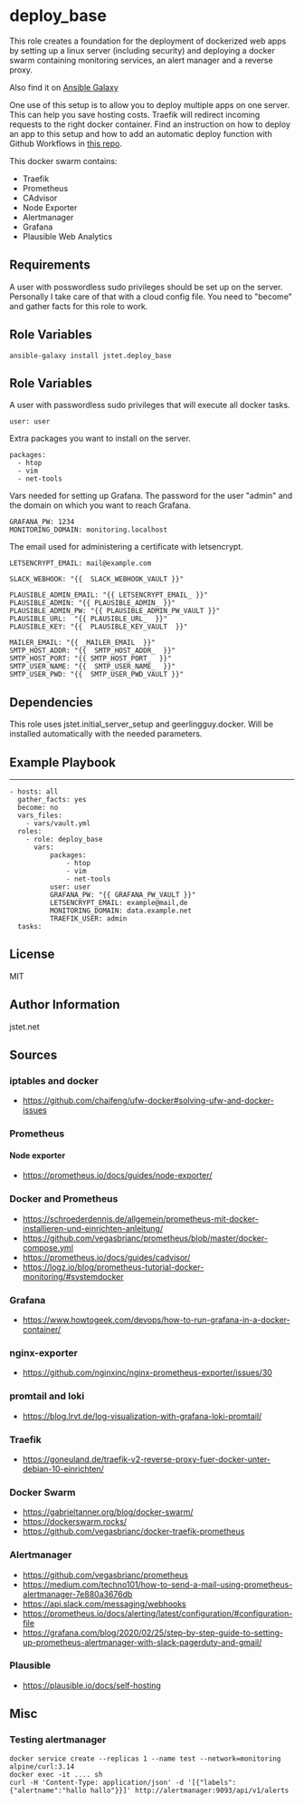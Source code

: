 # deploy_base


This role creates a foundation for the deployment of dockerized web apps by setting up a linux server (including security) and deploying a docker swarm containing monitoring services, an alert manager and a reverse proxy.

Also find it on [Ansible Galaxy](https://galaxy.ansible.com/jstet/deploy_base)

One use of this setup is to allow you to deploy multiple apps on one server. This can help you save hosting costs. Traefik will redirect incoming requests to the right docker container. Find an instruction on how to deploy an app to this setup and how to add an automatic deploy function with Github Workflows in [this repo](https://github.com/jstet/jstet_iac).

This docker swarm contains:

- Traefik
- Prometheus
- CAdvisor
- Node Exporter
- Alertmanager
- Grafana
- Plausible Web Analytics

## Requirements

A user with posswordless sudo privileges should be set up on the server. Personally I take care of that with a cloud config file. You need to "become" and gather facts for this role to work.

## Role Variables

```
ansible-galaxy install jstet.deploy_base
```

## Role Variables


A user with passwordless sudo privileges that will execute all docker tasks.
```
user: user
```

Extra packages you want to install on the server.
```
packages:
  - htop
  - vim
  - net-tools
```

Vars needed for setting up Grafana. The password for the user "admin" and the domain on which you want to reach Grafana.
```
GRAFANA_PW: 1234
MONITORING_DOMAIN: monitoring.localhost
```

The email used for administering a certificate with letsencrypt.
```
LETSENCRYPT_EMAIL: mail@example.com
```


```
SLACK_WEBHOOK: "{{  SLACK_WEBHOOK_VAULT }}"
```
```
PLAUSIBLE_ADMIN_EMAIL: "{{ LETSENCRYPT_EMAIL_ }}"
PLAUSIBLE_ADMIN: "{{ PLAUSIBLE_ADMIN_ }}"
PLAUSIBLE_ADMIN_PW: "{{ PLAUSIBLE_ADMIN_PW_VAULT }}"
PLAUSIBLE_URL:  "{{ PLAUSIBLE_URL_  }}"
PLAUSIBLE_KEY: "{{  PLAUSIBLE_KEY_VAULT  }}"
```
```
MAILER_EMAIL: "{{ _MAILER_EMAIL  }}"
SMTP_HOST_ADDR: "{{  SMTP_HOST_ADDR_  }}"
SMTP_HOST_PORT: "{{ SMTP_HOST_PORT_  }}"
SMTP_USER_NAME: "{{  SMTP_USER_NAME_  }}"
SMTP_USER_PWD: "{{  SMTP_USER_PWD_VAULT }}"
```
## Dependencies


This role uses jstet.initial_server_setup and geerlingguy.docker. Will be installed automatically with the needed parameters.


## Example Playbook
---
```
- hosts: all
  gather_facts: yes
  become: no
  vars_files:
    - vars/vault.yml
  roles:
    - role: deploy_base
      vars:
          packages: 
              - htop
              - vim
              - net-tools
          user: user
          GRAFANA_PW: "{{ GRAFANA_PW_VAULT }}"
          LETSENCRYPT_EMAIL: example@mail,de
          MONITORING_DOMAIN: data.example.net
          TRAEFIK_USER: admin
  tasks:
```

## License


MIT

## Author Information

jstet.net

## Sources

### iptables and docker
- https://github.com/chaifeng/ufw-docker#solving-ufw-and-docker-issues
### Prometheus
#### Node exporter
- https://prometheus.io/docs/guides/node-exporter/
### Docker and Prometheus
- https://schroederdennis.de/allgemein/prometheus-mit-docker-installieren-und-einrichten-anleitung/
- https://github.com/vegasbrianc/prometheus/blob/master/docker-compose.yml
- https://prometheus.io/docs/guides/cadvisor/
- https://logz.io/blog/prometheus-tutorial-docker-monitoring/#systemdocker
### Grafana
- https://www.howtogeek.com/devops/how-to-run-grafana-in-a-docker-container/
### nginx-exporter
- https://github.com/nginxinc/nginx-prometheus-exporter/issues/30
### promtail and loki
- https://blog.lrvt.de/log-visualization-with-grafana-loki-promtail/
### Traefik
- https://goneuland.de/traefik-v2-reverse-proxy-fuer-docker-unter-debian-10-einrichten/
### Docker Swarm
- https://gabrieltanner.org/blog/docker-swarm/
- https://dockerswarm.rocks/
- https://github.com/vegasbrianc/docker-traefik-prometheus
### Alertmanager
- https://github.com/vegasbrianc/prometheus
- https://medium.com/techno101/how-to-send-a-mail-using-prometheus-alertmanager-7e880a3676db
- https://api.slack.com/messaging/webhooks
- https://prometheus.io/docs/alerting/latest/configuration/#configuration-file
- https://grafana.com/blog/2020/02/25/step-by-step-guide-to-setting-up-prometheus-alertmanager-with-slack-pagerduty-and-gmail/

### Plausible
- https://plausible.io/docs/self-hosting

## Misc


### Testing alertmanager

```
docker service create --replicas 1 --name test --network=monitoring alpine/curl:3.14
docker exec -it .... sh
curl -H 'Content-Type: application/json' -d '[{"labels":{"alertname":"hallo hallo"}}]' http://alertmanager:9093/api/v1/alerts
```
